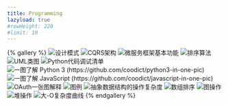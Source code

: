 ```yaml
---
title: Programming
lazyload: true
#rowHeight: 220
#limit: 10
---
```


{% gallery %}
![设计模式](pic/设计模式.png)
![CQRS架构](pic/CQRS架构.png)
![微服务框架基本功能](pic/微服务框架基本功能.png)
![排序算法](pic/排序算法.webp)
![UML类图](pic/UML类图.webp)
![Python代码调试清单](pic/Python代码调试清单.jpg)
![一图了解 Python 3 (https://github.com/coodict/python3-in-one-pic)](pic/python3-in-one-pic.png)
![一图了解 JavaScript (https://github.com/coodict/javascript-in-one-pic)](pic/js-in-one-pic.png)
![OAuth一张图解释](pic/OAuth一张图解释.jpg)
![图例](pic/图例.png)
![抽象数据结构的操作复杂度](pic/抽象数据结构的操作复杂度.png)
![数组排序](pic/数组排序.png)
![图操作](pic/图操作.png)
![堆操作](pic/堆操作.png)
![大-O复杂度曲线](pic/大-O复杂度曲线.png)
{% endgallery %}